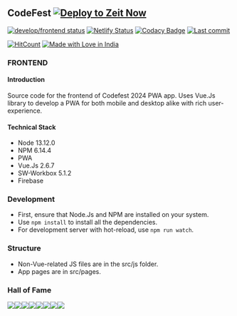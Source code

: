 ## CodeFest [![Deploy to Zeit Now](https://zeit.co/button)](https://zeit.co/import/project?template=https://github.com/codefest-iit-bhu/codefest-app/tree/develop/frontend)

[![develop/frontend status](https://badgen.net/github/status/codefest-iit-bhu/codefest-app/develop%2Ffrontend)](https://github.com/codefest-iit-bhu/codefest-app/tree/develop/frontend) [![Netlify Status](https://api.netlify.com/api/v1/badges/f2526137-ea4e-4860-bdb7-957d7a76c0cc/deploy-status)](https://app.netlify.com/sites/codefest19/deploys) [![Codacy Badge](https://api.codacy.com/project/badge/Grade/1d35eebacf0d4bb7b99f03629a07a375)](https://www.codacy.com/gh/codefest-iit-bhu/codefest-app?utm_source=github.com&utm_medium=referral&utm_content=codefest-iit-bhu/codefest19&utm_campaign=Badge_Grade)
[![Last commit](https://badgen.net/github/last-commit/codefest-iit-bhu/codefest-app/develop%2Ffrontend)](https://github.com/codefest-iit-bhu/codefest-app/commits/develop/frontend)

[![HitCount](http://hits.dwyl.com/codefest-iit-bhu/codefest-app.svg)](http://hits.dwyl.com/codefest-iit-bhu/codefest-app) [![Made with Love in India](https://madewithlove.now.sh/in?heart=true)](https://github.com/plibither8/made-with-love-in)

### FRONTEND

#### Introduction

Source code for the frontend of Codefest 2024 PWA app. Uses Vue.Js library to develop a PWA for both mobile and desktop alike with rich user-experience.

#### Technical Stack

- Node 13.12.0
- NPM 6.14.4
- PWA
- Vue.Js 2.6.7
- SW-Workbox 5.1.2
- Firebase

### Development

- First, ensure that Node.Js and NPM are installed on your system.
- Use `npm install` to install all the dependencies.
- For development server with hot-reload, use `npm run watch`.

### Structure

- Non-Vue-related JS files are in the src/js folder.
- App pages are in src/pages.

### Hall of Fame

[![](https://sourcerer.io/fame/shivanshs9/codefest-iit-bhu/codefest-app/images/0)](https://sourcerer.io/fame/shivanshs9/codefest-iit-bhu/codefest-app/links/0)[![](https://sourcerer.io/fame/shivanshs9/codefest-iit-bhu/codefest-app/images/1)](https://sourcerer.io/fame/shivanshs9/codefest-iit-bhu/codefest-app/links/1)[![](https://sourcerer.io/fame/shivanshs9/codefest-iit-bhu/codefest-app/images/2)](https://sourcerer.io/fame/shivanshs9/codefest-iit-bhu/codefest-app/links/2)[![](https://sourcerer.io/fame/shivanshs9/codefest-iit-bhu/codefest-app/images/3)](https://sourcerer.io/fame/shivanshs9/codefest-iit-bhu/codefest-app/links/3)[![](https://sourcerer.io/fame/shivanshs9/codefest-iit-bhu/codefest-app/images/4)](https://sourcerer.io/fame/shivanshs9/codefest-iit-bhu/codefest-app/links/4)[![](https://sourcerer.io/fame/shivanshs9/codefest-iit-bhu/codefest-app/images/5)](https://sourcerer.io/fame/shivanshs9/codefest-iit-bhu/codefest-app/links/5)[![](https://sourcerer.io/fame/shivanshs9/codefest-iit-bhu/codefest-app/images/6)](https://sourcerer.io/fame/shivanshs9/codefest-iit-bhu/codefest-app/links/6)[![](https://sourcerer.io/fame/shivanshs9/codefest-iit-bhu/codefest-app/images/7)](https://sourcerer.io/fame/shivanshs9/codefest-iit-bhu/codefest-app/links/7)
